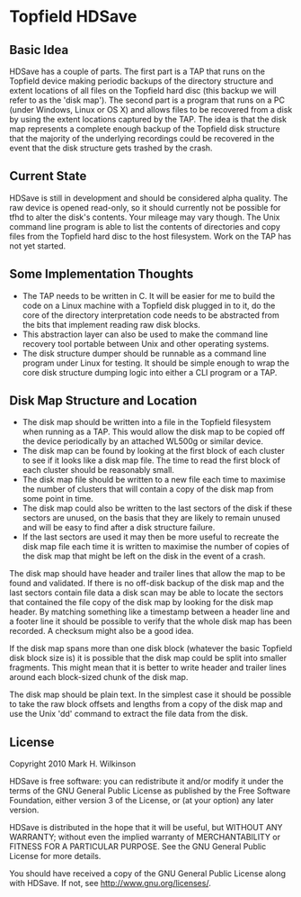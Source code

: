 Topfield HDSave
===============

Basic Idea
----------

HDSave has a couple of parts. The first part is a TAP that runs on the
Topfield device making periodic backups of the directory structure and
extent locations of all files on the Topfield hard disc (this backup we
will refer to as the 'disk map'). The second part is a program that runs
on a PC (under Windows, Linux or OS X) and allows files to be recovered
from a disk by using the extent locations captured by the TAP. The idea
is that the disk map represents a complete enough backup of the Topfield 
disk structure that the majority of the underlying recordings could be
recovered in the event that the disk structure gets trashed by the crash.

Current State
-------------

HDSave is still in development and should be considered alpha quality.
The raw device is opened read-only, so it should currently not be possible
for tfhd to alter the disk's contents. Your mileage may vary though.
The Unix command line program is able to list the contents of directories
and copy files from the Topfield hard disc to the host filesystem.
Work on the TAP has not yet started.

Some Implementation Thoughts
----------------------------

* The TAP needs to be written in C. It will be easier for me to build
  the code on a Linux machine with a Topfield disk plugged in to it,
  do the core of the directory interpretation code needs to be abstracted
  from the bits that implement reading raw disk blocks.
* This abstraction layer can also be used to make the command line
  recovery tool portable between Unix and other operating systems.
* The disk structure dumper should be runnable as a command line program
  under Linux for testing. It should be simple enough to wrap the core
  disk structure dumping logic into either a CLI program or a TAP.

Disk Map Structure and Location
-------------------------------

* The disk map should be written into a file in the Topfield filesystem
  when running as a TAP. This would allow the disk map to be copied off
  the device periodically by an attached WL500g or similar device.
* The disk map can be found by looking at the first block of each cluster
  to see if it looks like a disk map file. The time to read the first
  block of each cluster should be reasonably small.
* The disk map file should be written to a new file each time to maximise
  the number of clusters that will contain a copy of the disk map from
  some point in time.
* The disk map could also be written to the last sectors of the disk if
  these sectors are unused, on the basis that they are likely to remain
  unused and will be easy to find after a disk structure failure.
* If the last sectors are used it may then be more useful to recreate the
  disk map file each time it is written to maximise the number of copies
  of the disk map that might be left on the disk in the event of a crash.

The disk map should have header and trailer lines that allow the map
to be found and validated. If there is no off-disk backup of the disk
map and the last sectors contain file data a disk scan may be able to
locate the sectors that contained the file copy of the disk map by
looking for the disk map header. By matching something like a timestamp
between a header line and a footer line it should be possible to verify
that the whole disk map has been recorded. A checksum might also be a
good idea.

If the disk map spans more than one disk block (whatever the basic Topfield
disk block size is) it is possible that the disk map could be split into
smaller fragments. This might mean that it is better to write header and
trailer lines around each block-sized chunk of the disk map.

The disk map should be plain text. In the simplest case it should be
possible to take the raw block offsets and lengths from a copy of the disk
map and use the Unix 'dd' command to extract the file data from the disk.

License
-------

Copyright 2010 Mark H. Wilkinson

HDSave is free software: you can redistribute it and/or modify
it under the terms of the GNU General Public License as published by
the Free Software Foundation, either version 3 of the License, or
(at your option) any later version.

HDSave is distributed in the hope that it will be useful,
but WITHOUT ANY WARRANTY; without even the implied warranty of
MERCHANTABILITY or FITNESS FOR A PARTICULAR PURPOSE.  See the
GNU General Public License for more details.

You should have received a copy of the GNU General Public License
along with HDSave.  If not, see <http://www.gnu.org/licenses/>.
